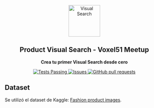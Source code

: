 <p align="center">
 <img width="100px" src="src/logo_search.ico" align="center" alt="Visual Search" />
 <h2 align="center">Product Visual Search - Voxel51 Meetup</h2>
 <p align="center"><b>Crea tu primer Visual Search desde cero</b></p>

</p>
  <p align="center">
    <a href="https://github.com/cabustillo13/visual-search-voxel51/actions/new">
      <img alt="Tests Passing" src="https://github.com/anuraghazra/github-readme-stats/workflows/Test/badge.svg" />
    </a>
        <a href="https://github.com/cabustillo13/visual-search-voxel51/issues">
      <img alt="Issues" src="https://img.shields.io/github/issues/cabustillo13/visual-search-voxel51?color=0088ff" />
    </a>
    <a href="https://github.com/cabustillo13/visual-search-voxel51/pulls">
      <img alt="GitHub pull requests" src="https://img.shields.io/github/issues-pr/cabustillo13/visual-search-voxel51?color=0088ff" />
    </a>
</p>


## Dataset

Se utilizó el dataset de Kaggle: [Fashion product images](https://www.kaggle.com/datasets/paramaggarwal/fashion-product-images-small).
